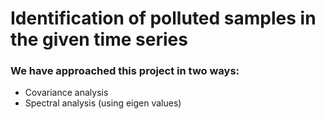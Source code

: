 # Identification of polluted samples in the given time series

### We have approached this project in two ways:

- Covariance analysis
- Spectral analysis (using eigen values)
